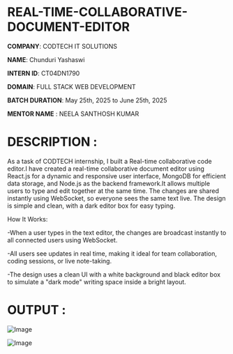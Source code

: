 # REAL-TIME-COLLABORATIVE-DOCUMENT-EDITOR

**COMPANY**: CODTECH IT SOLUTIONS

**NAME**: Chunduri Yashaswi

**INTERN ID**: CT04DN1790

**DOMAIN**: FULL STACK WEB DEVELOPMENT

**BATCH DURATION**: May 25th, 2025 to June 25th, 2025

**MENTOR NAME** : NEELA SANTHOSH KUMAR

# DESCRIPTION :

As a task of CODTECH internship, I built a Real-time collaborative code editor.I have created a real-time collaborative document editor using React.js for a dynamic and responsive user interface, MongoDB for efficient data storage, and Node.js as the backend framework.It allows multiple users to type and edit together at the same time. The changes are shared instantly using WebSocket, so everyone sees the same text live. The design is simple and clean, with a dark editor box for easy typing.

How It Works:

-When a user types in the text editor, the changes are broadcast instantly to all connected users using WebSocket.

-All users see updates in real time, making it ideal for team collaboration, coding sessions, or live note-taking.

-The design uses a clean UI with a white background and black editor box to simulate a "dark mode" writing space inside a bright layout.

# OUTPUT :

![Image](https://github.com/user-attachments/assets/2d1a8203-49eb-4ea9-a6bc-9c2d32801744)

![Image](https://github.com/user-attachments/assets/86626448-b5b3-4d4b-b327-4683034e3e54)
